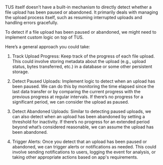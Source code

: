 TUS itself doesn’t have a built-in mechanism to directly detect whether a file upload has been paused or abandoned. It primarily deals with managing the upload process itself, such as resuming interrupted uploads and handling errors gracefully.

To detect if a file upload has been paused or abandoned, we might need to implement custom logic on top of TUS. 

Here’s a general approach you could take:

1. Track Upload Progress: Keep track of the progress of each file upload. This could involve storing metadata about the upload (e.g., upload status, bytes transferred, etc.) in a database or some other persistent storage.

2. Detect Paused Uploads: Implement logic to detect when an upload has been paused. We can do this by monitoring the time elapsed since the last data transfer or by comparing the current progress with the previous progress at regular intervals. If there’s no progress for a significant period, we can consider the upload as paused.

3. Detect Abandoned Uploads: Similar to detecting paused uploads, we can also detect when an upload has been abandoned by setting a threshold for inactivity. If there’s no progress for an extended period beyond what’s considered reasonable, we can assume the upload has been abandoned.

4. Trigger Alerts: Once you detect that an upload has been paused or abandoned, we can trigger alerts or notifications as needed. This could involve sending notifications to users, logging the event for analysis, or taking other appropriate actions based on app's requirements.
